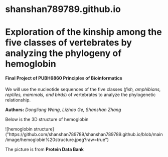 # shanshan789789.github.io
<h1> Exploration of the kinship among the five classes of vertebrates by analyzing the phylogeny of hemoglobin </h1>
<h4> Final Project of PUBH6860 Principles of Bioinformatics </h4>
<p> We will use the nucleotide sequences of the five classes (<em>fish, amphibians, reptiles, mammals, and birds</em>) of vertebrates to analyze the phylogenetic relationship. </p>
<strong>Authors:</strong>
<em>Dongliang Wang, Lizhao Ge, Shanshan Zhang</em>
<p> Below is the 3D structure of hemoglobin </p>
![hemoglobin structure]("https://github.com/shanshan789789/shanshan789789.github.io/blob/main/image/hemoglobin%20structure.jpeg?raw=true")  
<p> The picture is from <strong>Protein Data Bank</strong> <p>
